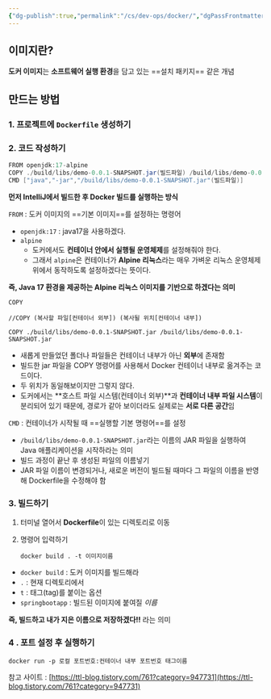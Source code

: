 ```yaml
---
{"dg-publish":true,"permalink":"/cs/dev-ops/docker/","dgPassFrontmatter":true,"noteIcon":""}
---
```


## 이미지란?

**도커 이미지**는 **소프트웨어 실행 환경**을 담고 있는 ==설치 패키지== 같은 개념

## 만드는 방법

### 1. 프로젝트에 `Dockerfile` 생성하기


### 2. 코드 작성하기

```java
FROM openjdk:17-alpine
COPY ./build/libs/demo-0.0.1-SNAPSHOT.jar(빌드파일) /build/libs/demo-0.0.1-SNAPSHOT.jar(빌드파일)
CMD ["java","-jar","/build/libs/demo-0.0.1-SNAPSHOT.jar"(빌드파일)] 
```


**먼저 IntelliJ에서 빌드한 후 Docker 빌드를 실행하는 방식**


`FROM` : 도커 이미지의 ==기본 이미지==를 설정하는 명령어

- `openjdk:17` : java17을 사용하겠다.
- `alpine`
    - 도커에서도 **컨테이너 안에서 실행될 운영체제**를 설정해줘야 한다.
    - 그래서 `alpine`은 컨테이너가 **Alpine 리눅스**라는 매우 가벼운 리눅스 운영체제 위에서 동작하도록 설정하겠다는 뜻이다.

**즉, Java 17 환경을 제공하는 Alpine 리눅스 이미지를 기반으로 하겠다는 의미**


`COPY`

```
//COPY (복사할 파일[컨테이너 외부]) (복사될 위치[컨테이너 내부])

COPY ./build/libs/demo-0.0.1-SNAPSHOT.jar /build/libs/demo-0.0.1-SNAPSHOT.jar
```

- 새롭게 만들었던 폴더나 파일들은 컨테이너 내부가 아닌 **외부**에 존재함
- 빌드한 jar 파일을 COPY 명령어를 사용해서 Docker 컨테이너 내부로 옮겨주는 코드이다.
- 두 위치가 동일해보이지만 그렇지 않다.
- 도커에서는 **호스트 파일 시스템(컨테이너 외부)**과 **컨테이너 내부 파일 시스템**이 분리되어 있기 때문에, 경로가 같아 보이더라도 실제로는 **서로 다른 공간**임


`CMD` : 컨테이너가 시작될 때 ==실행할 기본 명령어==를 설정

- `/build/libs/demo-0.0.1-SNAPSHOT.jar`라는 이름의 JAR 파일을 실행하여 Java 애플리케이션을 시작하라는 의미
- 빌드 과정이 끝난 후 생성된 파일의 이름넣기
- JAR 파일 이름이 변경되거나, 새로운 버전이 빌드될 때마다 그 파일의 이름을 반영해 Dockerfile을 수정해야 함

### 3. 빌드하기

1. 터미널 열어서 **Dockerfile**이 있는 디렉토리로 이동
    
2. 명령어 입력하기
    
    ```
    docker build . -t 이미지이름
    ```
    

- `docker build` : 도커 이미지를 빌드해라
- `.` : 현재 디렉토리에서
- `t` : 태그(tag)를 붙이는 옵션
- `springbootapp` : 빌드된 이미지에 붙여질 _이름_

**즉, 빌드하고 내가 지은 이름으로  저장하겠다!!** 라는 의미

### 4 . 포트 설정 후 실행하기

```shell
docker run -p 로컬 포트번호:컨테이너 내부 포트번호 태그이름
```





참고 사이트  :  [https://ttl-blog.tistory.com/761?category=947731](https://ttl-blog.tistory.com/761?category=947731)


